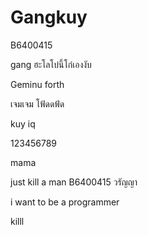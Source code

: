 # Gangkuy

B6400415

gang ฮะโลโบ๋นี้โก๋เองงับ

Geminu forth

เจมเจม โฟ้ดดฟ้ด

kuy iq

123456789

mama

just kill a man
B6400415 วรัญญา

i want to be a programmer

killl